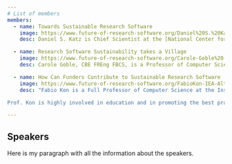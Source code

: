 ```yaml
---
# List of members
members:
  - name: Towards Sustainable Research Software 
    image: https://www.future-of-research-software.org/Daniel%20S.%20Katz.jpg
    desc: Daniel S. Katz is Chief Scientist at the [National Center for Supercomputing Applications (NCSA)](https://www.ncsa.illinois.edu/) and Research Associate Professor in Computer Science, Electrical and Computer Engineering, at the School of Information Sciences at the University of Illinois Urbana-Champaign. His interests include citation and credit mechanisms and practices associated with software and data, organization and community practices for collaboration, and career paths for computing researchers. He is a member of the IEEE Computer Society Board of Governors, founding editor and current Associate Editor-in-Chief of the Journal of Open Source Software, co-founder and steering committee chair of the Research Software Alliance (ReSA), and co-founder and steering committee member of the US Research Software Engineer (US-RSE) Association. 

  - name: Research Software Sustainability takes a Village 
    image: https://www.future-of-research-software.org/Carole-Goble%20(1).jpeg
    desc: Carole Goble, CBE FREng FBCS, is a Professor of Computer Science, University of Manchester, UK where she leads a team of researchers, research software engineers and data stewards. She has spent 25 years working on open, FAIR and reproducible science in a range of disciplines, mainly in biomedical sciences and biodiversity.  She has led the development of many widely known open source, openly developed software platforms with many 10,000s of users. Together with the co-founder of the UK’s Software Sustainability Institute, she has led numerous national and European e-Infrastructure projects. She is Head of Node of ELIXIR-UK, the national node of the European Research Infrastructure for Life Sciences, directs digital infrastructure for the European Research Infrastructure for Industrial Biotechnology (IBISBA) and serves on the technical services leadership team for Health Data Research UK.  She serves on the G7 Open Science Working Group and the EOSC-A Task Force for Semantic Interoperability. 

  - name: How Can Funders Contribute to Sustainable Research Software
    image: https://www.future-of-research-software.org/FabioKon-IEA-Alta2%20(1).jpg
    desc: "Fabio Kon is a Full Professor of Computer Science at the Institute of Mathematics and Statistics at the University of São Paulo (IME-USP). He carries out research in the fields of Software Engineering, Smart Cities, Free and Open Source Software, and Innovation and  Technological Entrepreneurship. In 2013, he was Visiting Professor at the Technion, Israel, where he conducted research on Software Startup Ecosystems and Digital Entrepreneurship. In 2018-19, he was a Visiting Professor at MIT, USA, where he researched data science applied to Smart Cities.

Prof. Kon is highly involved in education and in promoting the best practices of software engineering, open-source software, and open science. He is a member of the São Paulo Research Foundation (FAPESP) Adjunct Panel for Exact Sciences and Engineering."

---
```


## Speakers

Here is my paragraph with all the information about the speakers.
